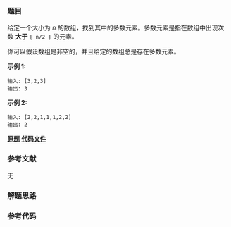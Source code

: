 ### 题目
给定一个大小为 _n_ 的数组，找到其中的多数元素。多数元素是指在数组中出现次数 **大于**  `⌊ n/2 ⌋` 的元素。

你可以假设数组是非空的，并且给定的数组总是存在多数元素。



**示例  1:**

    
    
    输入: [3,2,3]
    输出: 3

**示例  2:**

    
    
    输入: [2,2,1,1,1,2,2]
    输出: 2
    

 **[原题](https://leetcode-cn.com/problems/majority-element/)**    **[代码文件]()**


### 参考文献
无

### 解题思路




### 参考代码

```go


```




